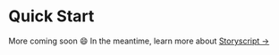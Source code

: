 
# Quick Start

More coming soon :smile: In the meantime, learn more about [Storyscript &rarr;](/storyscript/)
